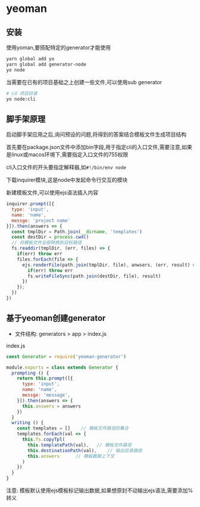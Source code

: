 # yeoman

## 安装

使用yoman,要搭配特定的generator才能使用
```bash
yarn global add yo
yarn global add generator-node
yo node
```

当需要在已有的项目基础之上创建一些文件,可以使用sub generator

```bash
# cd 项目目录
yo node:cli
```

## 脚手架原理

启动脚手架应用之后,询问预设的问题,将得到的答案结合模板文件生成项目结构

首先要在package.json文件中添加bin字段,用于指定cli的入口文件,需要注意,如果是linux或macos环境下,需要指定入口文件的755权限

cli入口文件的开头要指定解释器,如`#!/bin/env node`

下载inquirer模块,这是node中发起命令行交互的模块

新建模板文件,可以使用ejs语法插入内容

```javascript
inquirer.prompt([{
  type: 'input',
  name: 'name',
  messge: 'project name'
}]).then(answers => {
  const tmplDir = Path.join(__dirname, 'templates')
  const destDir = process.cwd()
  // 将模板文件全部转换到目标路径
  fs.readdir(tmplDir, (err, files) => {
    if(err) throw err
    files.forEach(file => {
      ejs.renderFile(path.join(tmplDir, file), anwsers, (err, result) => {
        if(err) throw err
        fs.writeFileSync(path.join(destDir, file), result)
      })
    });
  })
})
```

## 基于yeoman创建generator

- 文件结构: generators > app > index.js

index.js
```javascript
const Generator = require('yeoman-generator')

module.exports = class extends Generator {
  prompting () {
    return this.prompt([{
      type: 'input',
      name: 'name',
      messge: 'message',
    }]).then(answers => {
      this.answers = answers
    })
  }
  writing () {
    const templates = []    // 模板文件路径的集合
    templates.forEach(val => {
      this.fs.copyTpl(
        this.templatePath(val),   // 模板文件路径
        this.destinationPath(val),    // 输出目录路径
        this.answers      // 模板数据上下文
      )
    })
  }
}
```

注意: 模板默认使用ejs模板标记输出数据,如果想原封不动输出ejs语法,需要添加%转义


